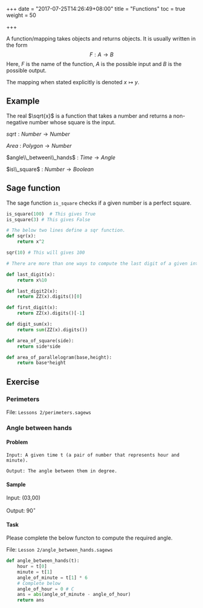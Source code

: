 +++
date = "2017-07-25T14:26:49+08:00"
title = "Functions"
toc = true
weight = 50

+++

A function/mapping takes objects and returns objects.
It is usually written in the form
$$ F: A \to B $$
Here, $F$ is the name of the function, $A$ is the possible input and $B$ is the possible output.

The mapping when stated explicitly is denoted $x \mapsto y$.

## Example

The real $\sqrt{x}$ is a function that takes a number and returns a non-negative number whose square is the input.

$sqrt : Number \to Number$

$Area$ : $Polygon \to Number$

$angle\\_between\\_hands$ : $Time \to Angle$

$is\\_square$ : $Number \to Boolean$

## Sage function

The sage function `is_square` checks if a given number is a perfect square.

```python
is_square(100)  # This gives True
is_square(3) # This gives False
```



```python
# The below two lines define a sqr function.
def sqr(x):
    return x^2

sqr(10) # This will gives 100
```


```python
# There are more than one ways to compute the last digit of a given integer.

def last_digit(x):
    return x%10

def last_digit2(x):
    return ZZ(x).digits()[0]
```

```python
def first_digit(x):
    return ZZ(x).digits()[-1]
```

```python
def digit_sum(x):
    return sum(ZZ(x).digits())
```

```python
def area_of_square(side):
    return side*side

def area_of_parallelogram(base,height):
    return base*height
```


## Exercise

### Perimeters

File: `Lessons 2/perimeters.sagews`



### Angle between hands

#### Problem

```
Input: A given time t (a pair of number that represents hour and minute).

Output: The angle between them in degree.

```
#### Sample

Input: (03,00)

Output: 90$^{\circ}$

#### Task

Please complete the below functon to compute the required angle.

File: `Lesson 2/angle_between_hands.sagews` 

```python
def angle_between_hands(t):
    hour = t[0]
    minute = t[1]
    angle_of_minute = t[1] * 6
    # Complete below
    angle_of_hour = 0 # C
    ans = abs(angle_of_minute - angle_of_hour)
    return ans
```

